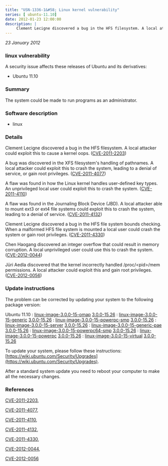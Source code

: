 ```yaml
---
title: "USN-1336-1&#58; Linux kernel vulnerability"
series: [ ubuntu-11.10]
date: 2012-01-23 12:00:00
description: |
     Clement Lecigne discovered a bug in the HFS filesystem. A local attacker could exploit this to cause a kernel oops. ([CVE-2011-2203](http://people.ubuntu.com/~ubuntu-security/cve/CVE-2011-2203))
--- 
```

 
 

*23 January 2012*

### linux vulnerability

A security issue affects these releases of Ubuntu and its derivatives:

* Ubuntu 11.10

### Summary

The system could be made to run programs as an administrator. 

### Software description

* linux 

### Details

 Clement Lecigne discovered a bug in the HFS filesystem. A local attacker could exploit this to cause a kernel oops. ([CVE-2011-2203](http://people.ubuntu.com/~ubuntu-security/cve/CVE-2011-2203))

A bug was discovered in the XFS filesystem&#39;s handling of pathnames. A local attacker could exploit this to crash the system, leading to a denial of service, or gain root privileges. ([CVE-2011-4077](http://people.ubuntu.com/~ubuntu-security/cve/CVE-2011-4077))

A flaw was found in how the Linux kernel handles user-defined key types. An unprivileged local user could exploit this to crash the system. ([CVE-2011-4110](http://people.ubuntu.com/~ubuntu-security/cve/CVE-2011-4110))

A flaw was found in the Journaling Block Device (JBD). A local attacker able to mount ext3 or ext4 file systems could exploit this to crash the system, leading to a denial of service. ([CVE-2011-4132](http://people.ubuntu.com/~ubuntu-security/cve/CVE-2011-4132))

Clement Lecigne discovered a bug in the HFS file system bounds checking. When a malformed HFS file system is mounted a local user could crash the system or gain root privileges. ([CVE-2011-4330](http://people.ubuntu.com/~ubuntu-security/cve/CVE-2011-4330))

Chen Haogang discovered an integer overflow that could result in memory corruption. A local unprivileged user could use this to crash the system. ([CVE-2012-0044](http://people.ubuntu.com/~ubuntu-security/cve/CVE-2012-0044))

Jüri Aedla discovered that the kernel incorrectly handled /proc/&lt;pid&gt;/mem permissions. A local attacker could exploit this and gain root privileges. ([CVE-2012-0056](http://people.ubuntu.com/~ubuntu-security/cve/CVE-2012-0056)) 

### Update instructions

The problem can be corrected by updating your system to the following package version:

Ubuntu 11.10
 : [linux-image-3.0.0-15-omap](https://launchpad.net/ubuntu/+source/linux) <span> [3.0.0-15.26](https://launchpad.net/ubuntu/+source/linux/3.0.0-15.26) </span> 
 : [linux-image-3.0.0-15-generic](https://launchpad.net/ubuntu/+source/linux) <span> [3.0.0-15.26](https://launchpad.net/ubuntu/+source/linux/3.0.0-15.26) </span> 
 : [linux-image-3.0.0-15-powerpc-smp](https://launchpad.net/ubuntu/+source/linux) <span> [3.0.0-15.26](https://launchpad.net/ubuntu/+source/linux/3.0.0-15.26) </span> 
 : [linux-image-3.0.0-15-server](https://launchpad.net/ubuntu/+source/linux) <span> [3.0.0-15.26](https://launchpad.net/ubuntu/+source/linux/3.0.0-15.26) </span> 
 : [linux-image-3.0.0-15-generic-pae](https://launchpad.net/ubuntu/+source/linux) <span> [3.0.0-15.26](https://launchpad.net/ubuntu/+source/linux/3.0.0-15.26) </span> 
 : [linux-image-3.0.0-15-powerpc64-smp](https://launchpad.net/ubuntu/+source/linux) <span> [3.0.0-15.26](https://launchpad.net/ubuntu/+source/linux/3.0.0-15.26) </span> 
 : [linux-image-3.0.0-15-powerpc](https://launchpad.net/ubuntu/+source/linux) <span> [3.0.0-15.26](https://launchpad.net/ubuntu/+source/linux/3.0.0-15.26) </span> 
 : [linux-image-3.0.0-15-virtual](https://launchpad.net/ubuntu/+source/linux) <span> [3.0.0-15.26](https://launchpad.net/ubuntu/+source/linux/3.0.0-15.26) </span> 

To update your system, please follow these instructions: [https://wiki.ubuntu.com/Security/Upgrades](https://wiki.ubuntu.com/Security/Upgrades).

After a standard system update you need to reboot your computer to make all the necessary changes. 

### References

 
 [CVE-2011-2203](http://people.ubuntu.com/~ubuntu-security/cve/CVE-2011-2203), 

 [CVE-2011-4077](http://people.ubuntu.com/~ubuntu-security/cve/CVE-2011-4077), 

 [CVE-2011-4110](http://people.ubuntu.com/~ubuntu-security/cve/CVE-2011-4110), 

 [CVE-2011-4132](http://people.ubuntu.com/~ubuntu-security/cve/CVE-2011-4132), 

 [CVE-2011-4330](http://people.ubuntu.com/~ubuntu-security/cve/CVE-2011-4330), 

 [CVE-2012-0044](http://people.ubuntu.com/~ubuntu-security/cve/CVE-2012-0044), 

 [CVE-2012-0056](http://people.ubuntu.com/~ubuntu-security/cve/CVE-2012-0056)
 

